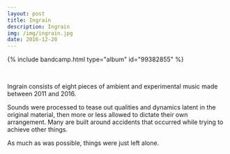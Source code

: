 ```yaml
---
layout: post
title: Ingrain
description: Ingrain
img: /img/ingrain.jpg
date: 2016-12-20
---
```


{% include bandcamp.html type="album" id="99382855" %}

<br/>

Ingrain consists of eight pieces of ambient and experimental music made between 2011 and 2016.

Sounds were processed to tease out qualities and dynamics latent in the original material, then more or less allowed to dictate their own arrangement. Many are built around accidents that occurred while trying to achieve other things.

As much as was possible, things were just left alone.
